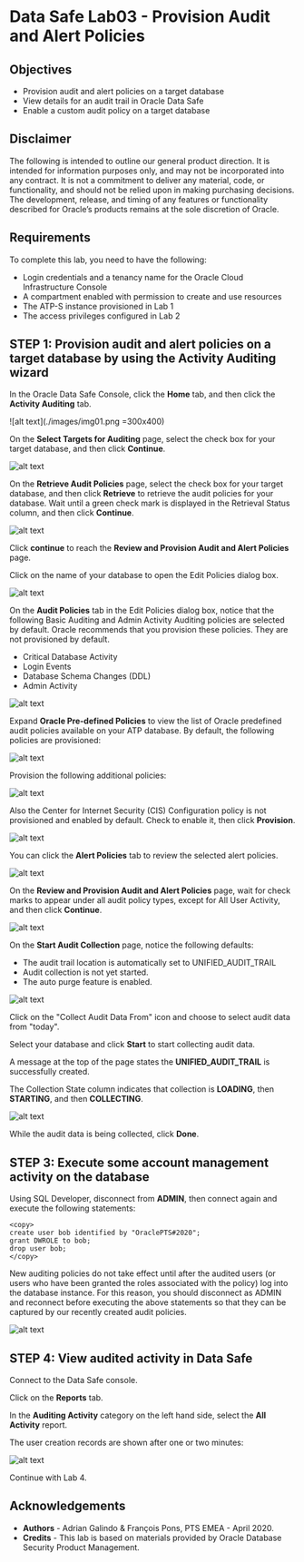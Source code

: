# Data Safe Lab03 - Provision Audit and Alert Policies #


## Objectives

* Provision audit and alert policies on a target database
* View details for an audit trail in Oracle Data Safe
* Enable a custom audit policy on a target database


## Disclaimer ##

The following is intended to outline our general product direction. It is intended for information purposes only, and may not be incorporated into any contract. It is not a commitment to deliver any material, code, or functionality, and should not be relied upon in making purchasing decisions. The development, release, and timing of any features or functionality described for Oracle’s products remains at the sole discretion of Oracle.

## Requirements ##

To complete this lab, you need to have the following:
* Login credentials and a tenancy name for the Oracle Cloud Infrastructure Console
* A compartment enabled with permission to create and use resources
* The ATP-S instance provisioned in Lab 1
* The access privileges configured in Lab 2

## STEP 1: Provision audit and alert policies on a target database by using the Activity Auditing wizard

In the Oracle Data Safe Console, click the **Home** tab, and then click the **Activity Auditing** tab.

![alt text](./images/img01.png =300x400)
<!---
<img src="./images/img01.png" alt="picture" width="300" height="400" />
--->

On the **Select Targets for Auditing** page, select the check box for your target database, and then click **Continue**.

![alt text](./images/img02.png " ")

On the **Retrieve Audit Policies** page, select the check box for your target database, and then click **Retrieve** to retrieve the audit policies for your database. Wait until a green check mark is displayed in the Retrieval Status column, and then click **Continue**.

![alt text](./images/img03.png " ")

Click **continue** to reach the **Review and Provision Audit and Alert Policies** page.

Click on the name of your database to open the Edit Policies dialog box.

![alt text](./images/img05.png " ")

On the **Audit Policies** tab in the Edit Policies dialog box, notice that the following Basic Auditing and Admin Activity Auditing policies are selected by default. Oracle recommends that you provision these policies. They are not provisioned by default.

*	Critical Database Activity
*	Login Events
*	Database Schema Changes (DDL)
*	Admin Activity

![alt text](./images/img06.png " ")

Expand **Oracle Pre-defined Policies** to view the list of Oracle predefined audit policies available on your ATP database. By default, the following policies are provisioned:

![alt text](./images/img07.png " ")

Provision the following additional policies:

![alt text](./images/img08.png " ")

Also the Center for Internet Security (CIS) Configuration policy is not provisioned and enabled by default. Check to enable it, then click **Provision**.

![alt text](./images/img09.png " ")

You can click the **Alert Policies** tab to review the selected alert policies.

![alt text](./images/img10.png " ")

On the **Review and Provision Audit and Alert Policies** page, wait for check marks to appear under all audit policy types, except for All User Activity, and then click **Continue**.

![alt text](./images/img11.png " ")

On the **Start Audit Collection** page, notice the following defaults:

*	The audit trail location is automatically set to UNIFIED\_AUDIT\_TRAIL
*	Audit collection is not yet started.
*	The auto purge feature is enabled.

![alt text](./images/img12.png " ")


Click on the "Collect Audit Data From" icon and choose to select audit data from "today".

Select your database and click **Start** to start collecting audit data.

A message at the top of the page states the **UNIFIED\_AUDIT\_TRAIL** is successfully created.

The Collection State column indicates that collection is **LOADING**, then **STARTING**, and then **COLLECTING**.

![alt text](./images/img13.png " ")

While the audit data is being collected, click **Done**.

## STEP 3: Execute some account management activity on the database

Using SQL Developer, disconnect from **ADMIN**, then connect again and execute the following statements:

````
<copy>
create user bob identified by "OraclePTS#2020";
grant DWROLE to bob;
drop user bob;
</copy>
````

New auditing policies do not take effect until after the audited users (or users who have been granted the roles associated with the policy) log into the database instance. For this reason, you should disconnect as ADMIN and reconnect before executing the above statements so that they can be captured by our recently created audit policies.

![alt text](./images/img14.png " ")

## STEP 4: View audited activity in Data Safe

Connect to the Data Safe console.

Click on the **Reports** tab.

In the **Auditing Activity** category on the left hand side, select the **All Activity** report.

The user creation records are shown after one or two minutes:

![alt text](./images/img15.png " ")

Continue with Lab 4.

## Acknowledgements ##

- **Authors** - Adrian Galindo & François Pons, PTS EMEA - April 2020.
- **Credits** - This lab is based on materials provided by Oracle Database Security Product Management.
